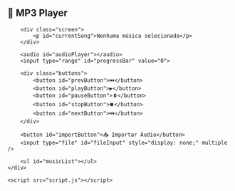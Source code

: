 <!DOCTYPE html>
<html lang="pt-BR">
<head>
    <meta charset="UTF-8">
    <meta name="viewport" content="width=device-width, initial-scale=1.0">
    <title>MP3 Player</title>
    <link rel="stylesheet" href="styles.css">
</head>
<body>
    <div class="player-container">
        <h2>🎵 MP3 Player</h2>

        <div class="screen">
            <p id="currentSong">Nenhuma música selecionada</p>
        </div>

        <audio id="audioPlayer"></audio>
        <input type="range" id="progressBar" value="0">

        <div class="buttons">
            <button id="prevButton">⏮️</button>
            <button id="playButton">▶️</button>
            <button id="pauseButton">⏸️</button>
            <button id="stopButton">⏹️</button>
            <button id="nextButton">⏭️</button>
        </div>

        <button id="importButton">📥 Importar Áudio</button>
        <input type="file" id="fileInput" style="display: none;" multiple />

        <ul id="musicList"></ul> 
    </div>

    <script src="script.js"></script>
</body>
</html>
